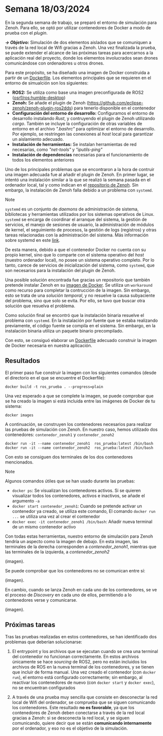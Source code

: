# Semana 18/03/2024

En la segunda semana de trabajo, se preparó el entorno de simulación para Zenoh. Para ello, se optó por utilizar contenedores de Docker a modo de prueba con el _plugin_.

***→ Objetivo:***  Simulación de dos elementos aislados que se comuniquen a través de la red local de Wifi gracias a Zenoh. Una vez finalizada la prueba, se puede extender el alcance de las próximas tareas para acercarnos a la aplicación real del proyecto, donde los elementos involucrados sean drones comunicándose con ordenadores u otros drones.    

Para este propósito, se ha diseñado una imagen de Docker construida a partir de un [Dockerfile](docker/Dockerfile). Los elementos principales que se requieren en el entorno de simualción son los siguientes:  

* **ROS2:** Se utiliza como base una imagen preconfigurada de ROS2 ([osrf/ros:humble-desktop](https://hub.docker.com/layers/osrf/ros/humble-desktop/images/sha256-a0addcba1ebee8df15c2f229bd24c96e603b54a27ebe02590422a5047dcd01e2?context=explore))
* **Zenoh:** Se añade el plugin de Zenoh (https://github.com/eclipse-zenoh/zenoh-plugin-ros2dds) para tenerlo disponible en el contenedor
* **Configuración del entorno de desarrollo:** Configuramos el entorno de desarrollo instalando _Rust_, y contruyendo el plugin de Zenoh utilizando _cargo_. También se incluye la configuración de otras variables de entorno en el archivo _".bashrc"_ para optimizar el entorno de desarrollo. Por ejemplo, se restringen las conexiones al _host_ local para garantizar un aislamiento adecuado. 
* **Instalación de herramientas:** Se instalan herramientas de red necesarias, como _"net-tools"_ y _"iputils-ping"_
* **Instalación de dependencias** necesarias para el funcionamiento de todos los elementos anteriores  

Uno de los principales problemas que se encontraron a la hora de contruir una imagen adecuada fue al añadir el plugin de Zenoh. En primer lugar, se intentó una instalación similar a la que se realizó la semana pasada en el ordenador local, tal y como indican en el [repositorio de Zenoh](https://github.com/eclipse-zenoh/zenoh-plugin-ros2dds). Sin embargo, la instalación de Zenoh falla debido a un problema con `systemd`.   


> [!NOTE]
> `systemd` es un conjunto de _daemons_ de administración de sistema, bibliotecas y herramientas utilizados por los sistemas operativos de Linux. `systemd` se encarga de coordinar el arranque del sistema, la gestión de servicios, el manejo de sesiones de usuario, la administración de módulos de kernel, el seguimiento de procesos, la gestión de logs (registros) y otras tareas relacionadas con la administración del sistema. Más información sobre systemd en este [link](https://es.wikipedia.org/wiki/Systemd).  

De esta manera, debido a que el contenedor Docker no cuenta con su propio kernel, sino que lo comparte  con el sistema operativo del _host_ (nuestro ordenador local), no posee un sistema operativo completo. Por lo tanto, carece de servicios de inicialización del sistema, como `systemd`, que son necesarios para la instalación del plugin de Zenoh.  

Una posible solución encontrada fue gracias un repositorio que también pretende instalar Zenoh en su [imagen de Docker](https://github.com/icclab/rosdocked-irlab/blob/099c87dde76016631aa9d27934fee504d4b95e56/WORKSPACE/Dockerfile#L37). Se utiliza un `workaround` como recurso para completar la contrucción de la imagen. Sin embargo, esto se trata de una *solución temporal*, y no resuelve la causa subyaciente del problema, sino que solo se evita. Por ello, se tuvo que buscar otra solución que resuelva el problema.  

Como solución final se encontró que la instalación binaria resuelve el problema con `systemd`. En la instalación por fuente que se estaba realizando previamente, el código fuente se compila en el sistema. Sin embargo, en la instalación binaria utiliza un paquete binario precompilado.  

Con esto, se consiguó elaborar un [Dockerfile](docker/Dockerfile) adecuado construir la imagen de Docker necesaria en nuestra aplicación.  

<h2> Resultados </h2>  

El primer paso fue construir la imagen con los siguientes comandos (desde el directorio en el que se encuentre el Dockerfile):  

    docker build -t ros_prueba . --progress=plain    

Una vez esperado a que se complete la imagen, se puede comprobar que se ha creado la imagen si está incluida entre las imágenes de Docker de tu sistema:  

    docker images    

A continuación, se construyen los contenedores necesarios para realizar las pruebas de simulación con Zenoh. En nuestro caso, hemos utilizado dos contenedores: `contenedor_zenoh1` y `contenedor_zenoh2`  

    docker run -it --name contenedor_zenoh1  ros_prueba:latest /bin/bash
    docker run -it --name contenedor_zenoh2  ros_prueba:latest /bin/bash  

Con esto se consiguen dos terminales de los dos contenedores mencionados.

> [!NOTE]
> Algunos comandos útiles que se han usado durante las pruebas:
> 
> + `docker ps`: Se visualizan los contenedores activos. Si se quieren visualizar todos los contenedores, activos e inactivos, se añade el argumento `-a`
> + `docker start contenedor_zenoh1`: Cuando se pretende activar un contenedor ya creado, se utiliza este comando, El comando `docker run ...` se utiliza una vez al crear el contenedor 
> + `docker exec -it contenedor_zenoh1 /bin/bash`: Añadir nueva terminal de un mismo contenedor activo  

Con todas estas herramientas, nuestro entorno de simulación para Zenoh tendría un aspecto como la imagen de debajo. En esta imagen, las terminales de la derecha corresponden a _contenedor_zenoh1_, mientras que las terminales de la izquierda, a _contenedor_zenoh2_   

(imagen).  

Se puede comprobar que los contenedores no se comunican entre sí:  

(imagen).  

En cambio, cuando se lanza Zenoh en cada uno de los contenedores, se ve el proceso de _Discovery_ en cada uno de ellos, permitiendo a lo contenedores verse y comunicarse.  

(imagen).  

## Próximas tareas

Tras las pruebas realizadas en estos contenedores, se han identificado dos problemas que deberían solucionarse:  

1. El entrypoint y los archivos que se ejecutan cuando se crea una terminal del contenedor no funcionan correctamente. En estos archivos únicamente se hace _sourcing_ de ROS2, pero no están incluidos los archivos de ROS en la nueva terminal de los contenedores, y se tienen que incluir de forma manual. Una vez creado el contenedor (con `docker run`), el entorno está configurado correctamente; sin embargo, al reactivar los contenedores de nuevo (con `docker start` y `docker exec`), no se encuentran configurados
   
2. A través de una prueba muy sencilla que consiste en desconectar la red local de Wifi del ordenador, se comprueba que se siguen comunicando los contenedores. Este resultado **no es favorable**, ya que los contenedores de Zenoh deben conectarse a través de la red local gracias a Zenoh: si se desconecta la red local, y se siguen comunicando, quiere decir que se están **comunicando internamente** por el ordenador, y eso no es el objetivo de la simulación.
